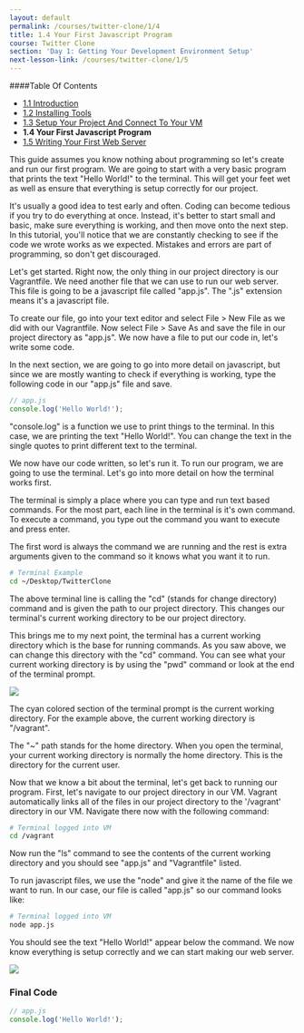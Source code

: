 ```yaml
---
layout: default
permalink: /courses/twitter-clone/1/4
title: 1.4 Your First Javascript Program
course: Twitter Clone
section: 'Day 1: Getting Your Development Environment Setup'
next-lesson-link: /courses/twitter-clone/1/5
---
```


####Table Of Contents

- [1.1 Introduction](/courses/twitter-clone/1/1)
- [1.2 Installing Tools](/courses/twitter-clone/1/2)
- [1.3 Setup Your Project And Connect To Your VM](/courses/twitter-clone/1/3)
- **1.4 Your First Javascript Program**
- [1.5 Writing Your First Web Server](/courses/twitter-clone/1/5)

This guide assumes you know nothing about programming so let's create and run our first program.  We are going to start with a very basic program that prints the text "Hello World!" to the terminal.  This will get your feet wet as well as ensure that everything is setup correctly for our project.

It's usually a good idea to test early and often.  Coding can become tedious if you try to do everything at once.  Instead, it's better to start small and basic, make sure everything is working, and then move onto the next step.  In this tutorial, you'll notice that we are constantly checking to see if the code we wrote works as we expected.  Mistakes and errors are part of programming, so don't get discouraged.

Let's get started.  Right now, the only thing in our project directory is our Vagrantfile.  We need another file that we can use to run our web server.  This file is going to be a javascript file called "app.js".  The ".js" extension means it's a javascript file.

To create our file, go into your text editor and select File > New File as we did with our Vagrantfile.  Now select File > Save As and save the file in our project directory as "app.js".  We now have a file to put our code in, let's write some code.

In the next section, we are going to go into more detail on javascript, but since we are mostly wanting to check if everything is working, type the following code in our "app.js" file and save.

```javascript
// app.js
console.log('Hello World!');
```

"console.log" is a function we use to print things to the terminal.  In this case, we are printing the text "Hello World!".  You can change the text in the single quotes to print different text to the terminal.

We now have our code written, so let's run it.  To run our program, we are going to use the terminal.  Let's go into more detail on how the terminal works first.

The terminal is simply a place where you can type and run text based commands.   For the most part, each line in the terminal is it's own command.  To execute a command, you type out the command you want to execute and press enter.

The first word is always the command we are running and the rest is extra arguments given to the command so it knows what you want it to run.

```bash
# Terminal Example
cd ~/Desktop/TwitterClone
```

The above terminal line is calling the "cd" (stands for change directory) command and is given the path to our project directory.  This changes our terminal's current working directory to be our project directory.

This brings me to my next point, the terminal has a current working directory which is the base for running commands.  As you saw above, we can change this directory with the "cd" command. You can see what your current working directory is by using the "pwd" command or look at the end of the terminal prompt.

![](https://s3.amazonaws.com/spark-school/courses/twitter-clone/1/current-working-directory-in-terminal.png)

The cyan colored section of the terminal prompt is the current working directory.  For the example above, the current working directory is "/vagrant".

The "~" path stands for the home directory.  When you open the terminal, your current working directory is normally the home directory. This is the directory for the current user.

Now that we know a bit about the terminal, let's get back to running our program.  First, let's navigate to our project directory in our VM.  Vagrant automatically links all of the files in our project directory to the '/vagrant' directory in our VM.  Navigate there now with the following command:

```bash
# Terminal logged into VM
cd /vagrant
```

Now run the "ls" command to see the contents of the current working directory and you should see "app.js" and "Vagrantfile" listed.

To run javascript files, we use the "node" and give it the name of the file we want to run.  In our case, our file is called "app.js" so our command looks like:

```bash
# Terminal logged into VM
node app.js
```

You should see the text "Hello World!" appear below the command.  We now know everything is setup correctly and we can start making our web server.

![](https://s3.amazonaws.com/spark-school/courses/twitter-clone/1/printing-hello-world-in-the-terminal.png)

### Final Code

```javascript
// app.js
console.log('Hello World!');
```
